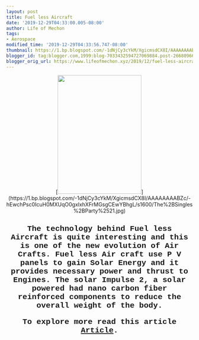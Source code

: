 ```yaml
---
layout: post
title: Fuel less Aircraft
date: '2019-12-29T04:33:00.005-08:00'
author: Life of Mechon
tags:
- Aerospace
modified_time: '2019-12-29T04:33:56.747-08:00'
thumbnail: https://1.bp.blogspot.com/-1dNjCy3cYkM/XgicmsdCX8I/AAAAAAAABZc/-hEwchPsc0IcuH0MXUqO0gxlxhXFrMGsgCEwYBhgL/s72-c/The%2BSingles%2BParty%2521.jpg
blogger_id: tag:blogger.com,1999:blog-7033432594727069884.post-2668096642170756225
blogger_orig_url: https://www.lifeofmechon.xyz/2019/12/fuel-less-aircraft.html
---
```


<div dir="ltr" style="text-align: left;" trbidi="on"> 
<div class="separator" style="clear: both; text-align: center;">[<img 
border="0" data-original-height="1600" data-original-width="1132" height="320" 
src="https://1.bp.blogspot.com/-1dNjCy3cYkM/XgicmsdCX8I/AAAAAAAABZc/-hEwchPsc0IcuH0MXUqO0gxlxhXFrMGsgCEwYBhgL/s320/The%2BSingles%2BParty%2521.jpg" 
width="226" 
/>](https://1.bp.blogspot.com/-1dNjCy3cYkM/XgicmsdCX8I/AAAAAAAABZc/-hEwchPsc0IcuH0MXUqO0gxlxhXFrMGsgCEwYBhgL/s1600/The%2BSingles%2BParty%2521.jpg) 

<h2 style="clear: both; text-align: center;"><span style="font-family: Courier 
New, Courier, monospace;">The technology behind Fuel less Aircraft is quite 
interesting and this is one of the new evolution of Air Crafts. Fuel less Air 
craft use P V panels to gain Solar Energy and it provides necessary power and 
thrust to Engines. The solar Impulse 2, a solar powered had nano carbon fiber 
reinforced components to reduce the overall weight of the body. 



To explore more read this article 
[Article](https://www.technavio.com/report/global-aerospace-global-aerospace-nanotechnology-market-2017-2021).</h2> 